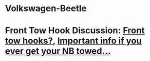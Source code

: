 # Volkswagen-Beetle
# Front Tow Hook Discussion: [Front tow hooks?](https://www.newbeetle.org/threads/front-tow-hooks.119233/), [Important info if you ever get your NB towed...](https://www.newbeetle.org/threads/important-info-if-you-ever-get-your-nb-towed.33285/)
